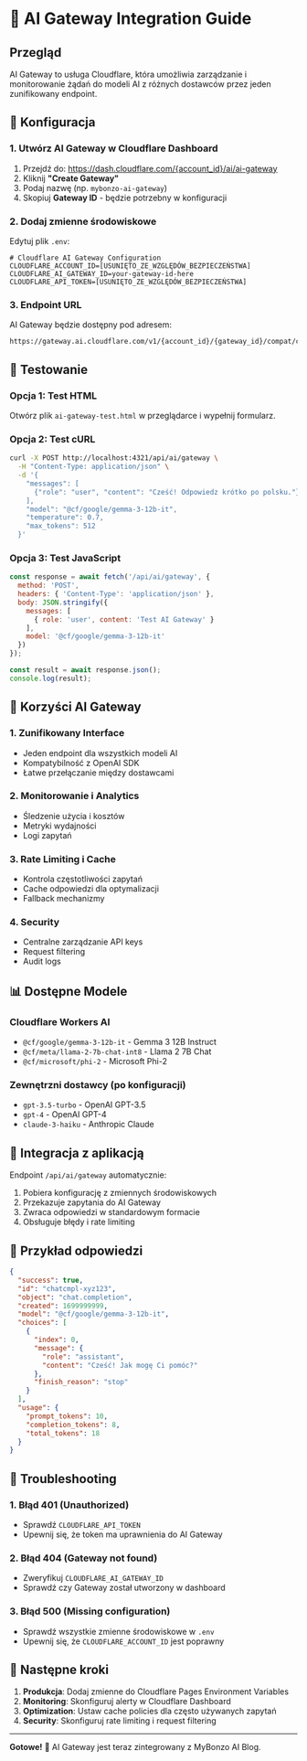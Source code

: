 # 🚀 AI Gateway Integration Guide

## Przegląd

AI Gateway to usługa Cloudflare, która umożliwia zarządzanie i monitorowanie żądań do modeli AI z różnych dostawców przez jeden zunifikowany endpoint.

## 🔧 Konfiguracja

### 1. Utwórz AI Gateway w Cloudflare Dashboard

1. Przejdź do: https://dash.cloudflare.com/{account_id}/ai/ai-gateway
2. Kliknij **"Create Gateway"**
3. Podaj nazwę (np. `mybonzo-ai-gateway`)
4. Skopiuj **Gateway ID** - będzie potrzebny w konfiguracji

### 2. Dodaj zmienne środowiskowe

Edytuj plik `.env`:

```env
# Cloudflare AI Gateway Configuration
CLOUDFLARE_ACCOUNT_ID=[USUNIĘTO_ZE_WZGLĘDÓW_BEZPIECZEŃSTWA]
CLOUDFLARE_AI_GATEWAY_ID=your-gateway-id-here
CLOUDFLARE_API_TOKEN=[USUNIĘTO_ZE_WZGLĘDÓW_BEZPIECZEŃSTWA]
```

### 3. Endpoint URL

AI Gateway będzie dostępny pod adresem:
```
https://gateway.ai.cloudflare.com/v1/{account_id}/{gateway_id}/compat/chat/completions
```

## 🧪 Testowanie

### Opcja 1: Test HTML
Otwórz plik `ai-gateway-test.html` w przeglądarce i wypełnij formularz.

### Opcja 2: Test cURL
```bash
curl -X POST http://localhost:4321/api/ai/gateway \
  -H "Content-Type: application/json" \
  -d '{
    "messages": [
      {"role": "user", "content": "Cześć! Odpowiedz krótko po polsku."}
    ],
    "model": "@cf/google/gemma-3-12b-it",
    "temperature": 0.7,
    "max_tokens": 512
  }'
```

### Opcja 3: Test JavaScript
```javascript
const response = await fetch('/api/ai/gateway', {
  method: 'POST',
  headers: { 'Content-Type': 'application/json' },
  body: JSON.stringify({
    messages: [
      { role: 'user', content: 'Test AI Gateway' }
    ],
    model: '@cf/google/gemma-3-12b-it'
  })
});

const result = await response.json();
console.log(result);
```

## 🎯 Korzyści AI Gateway

### 1. Zunifikowany Interface
- Jeden endpoint dla wszystkich modeli AI
- Kompatybilność z OpenAI SDK
- Łatwe przełączanie między dostawcami

### 2. Monitorowanie i Analytics
- Śledzenie użycia i kosztów
- Metryki wydajności
- Logi zapytań

### 3. Rate Limiting i Cache
- Kontrola częstotliwości zapytań
- Cache odpowiedzi dla optymalizacji
- Fallback mechanizmy

### 4. Security
- Centralne zarządzanie API keys
- Request filtering
- Audit logs

## 📊 Dostępne Modele

### Cloudflare Workers AI
- `@cf/google/gemma-3-12b-it` - Gemma 3 12B Instruct
- `@cf/meta/llama-2-7b-chat-int8` - Llama 2 7B Chat
- `@cf/microsoft/phi-2` - Microsoft Phi-2

### Zewnętrzni dostawcy (po konfiguracji)
- `gpt-3.5-turbo` - OpenAI GPT-3.5
- `gpt-4` - OpenAI GPT-4
- `claude-3-haiku` - Anthropic Claude

## 🔗 Integracja z aplikacją

Endpoint `/api/ai/gateway` automatycznie:
1. Pobiera konfigurację z zmiennych środowiskowych
2. Przekazuje zapytania do AI Gateway
3. Zwraca odpowiedzi w standardowym formacie
4. Obsługuje błędy i rate limiting

## 📝 Przykład odpowiedzi

```json
{
  "success": true,
  "id": "chatcmpl-xyz123",
  "object": "chat.completion",
  "created": 1699999999,
  "model": "@cf/google/gemma-3-12b-it",
  "choices": [
    {
      "index": 0,
      "message": {
        "role": "assistant",
        "content": "Cześć! Jak mogę Ci pomóc?"
      },
      "finish_reason": "stop"
    }
  ],
  "usage": {
    "prompt_tokens": 10,
    "completion_tokens": 8,
    "total_tokens": 18
  }
}
```

## 🚨 Troubleshooting

### 1. Błąd 401 (Unauthorized)
- Sprawdź `CLOUDFLARE_API_TOKEN`
- Upewnij się, że token ma uprawnienia do AI Gateway

### 2. Błąd 404 (Gateway not found)
- Zweryfikuj `CLOUDFLARE_AI_GATEWAY_ID`
- Sprawdź czy Gateway został utworzony w dashboard

### 3. Błąd 500 (Missing configuration)
- Sprawdź wszystkie zmienne środowiskowe w `.env`
- Upewnij się, że `CLOUDFLARE_ACCOUNT_ID` jest poprawny

## 🔄 Następne kroki

1. **Produkcja**: Dodaj zmienne do Cloudflare Pages Environment Variables
2. **Monitoring**: Skonfiguruj alerty w Cloudflare Dashboard
3. **Optimization**: Ustaw cache policies dla często używanych zapytań
4. **Security**: Skonfiguruj rate limiting i request filtering

---

**Gotowe!** 🎉 AI Gateway jest teraz zintegrowany z MyBonzo AI Blog.